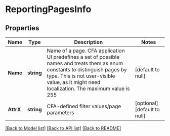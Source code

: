 # ReportingPagesInfo

## Properties
Name | Type | Description | Notes
------------ | ------------- | ------------- | -------------
**Name** | **string** | Name of a page. CFA application UI predefines a set of possible names and treats them as enum constants to distinguish pages by type. This is not user-visible value, as it might need localization. The maximum value is 255 | [default to null]
**AttrX** | **string** | CFA-defined filter values/page parameters | [optional] [default to null]

[[Back to Model list]](../README.md#documentation-for-models) [[Back to API list]](../README.md#documentation-for-api-endpoints) [[Back to README]](../README.md)


